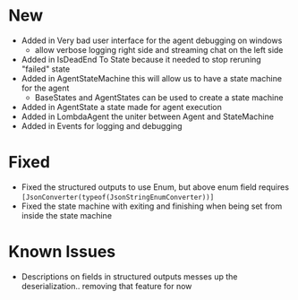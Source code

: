 ﻿# New
* Added in Very bad user interface for the agent debugging on windows
	* allow verbose logging right side and streaming chat on the left side
* Added in IsDeadEnd To State because it needed to stop reruning "failed" state
* Added in AgentStateMachine this will allow us to have a state machine for the agent
	* BaseStates and AgentStates can be used to create a state machine
* Added in AgentState a state made for agent execution
* Added in LombdaAgent the uniter between Agent and StateMachine
* Added in Events for logging and debugging

# Fixed
* Fixed the structured outputs to use Enum, but above enum field requires `[JsonConverter(typeof(JsonStringEnumConverter))]`
* Fixed the state machine with exiting and finishing when being set from inside the state machine

# Known Issues
* Descriptions on fields in structured outputs messes up the deserialization.. removing that feature for now